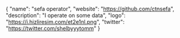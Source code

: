 {
  "name": "sefa operator",
  "website": "https://github.com/ctnsefa",
  "description": "I operate on some data",
  "logo": "https://i.hizliresim.com/et2e1nl.png",
  "twitter": "https://twitter.com/shelbyyytomm"
}
